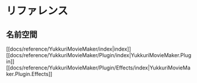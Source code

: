 # リファレンス

## 名前空間

[[docs/reference/YukkuriMovieMaker/index|index]]
	[[docs/reference/YukkuriMovieMaker/Plugin/index|YukkuriMovieMaker.Plugin]]
		[[docs/reference/YukkuriMovieMaker/Plugin/Effects/index|YukkuriMovieMaker.Plugin.Effects]]


